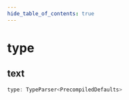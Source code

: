 ```yaml
---
hide_table_of_contents: true
---
```


# type

## text

```ts
type: TypeParser<PrecompiledDefaults>
```
